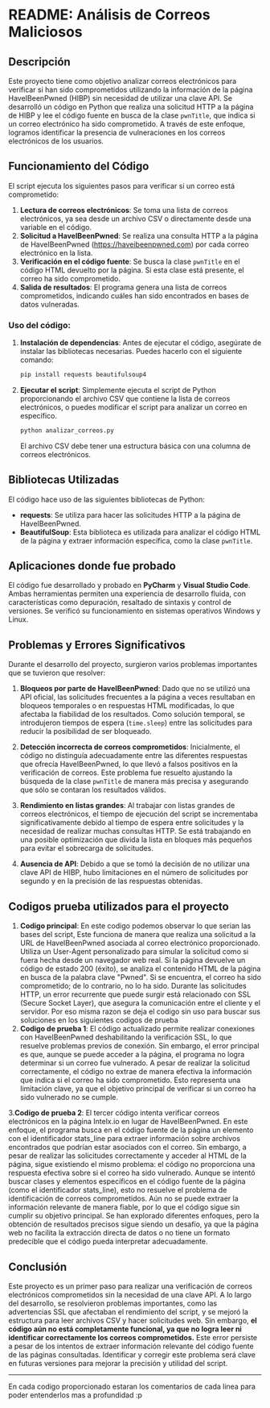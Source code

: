 # README: Análisis de Correos Maliciosos

## Descripción

Este proyecto tiene como objetivo analizar correos electrónicos para verificar si han sido comprometidos utilizando la información de la página HaveIBeenPwned (HIBP) sin necesidad de utilizar una clave API. Se desarrolló un código en Python que realiza una solicitud HTTP a la página de HIBP y lee el código fuente en busca de la clase `pwnTitle`, que indica si un correo electrónico ha sido comprometido. A través de este enfoque, logramos identificar la presencia de vulneraciones en los correos electrónicos de los usuarios.

## Funcionamiento del Código

El script ejecuta los siguientes pasos para verificar si un correo está comprometido:

1. **Lectura de correos electrónicos**: Se toma una lista de correos electrónicos, ya sea desde un archivo CSV o directamente desde una variable en el código.
2. **Solicitud a HaveIBeenPwned**: Se realiza una consulta HTTP a la página de HaveIBeenPwned (https://haveibeenpwned.com) por cada correo electrónico en la lista.
3. **Verificación en el código fuente**: Se busca la clase `pwnTitle` en el código HTML devuelto por la página. Si esta clase está presente, el correo ha sido comprometido.
4. **Salida de resultados**: El programa genera una lista de correos comprometidos, indicando cuáles han sido encontrados en bases de datos vulneradas.

### Uso del código:

1. **Instalación de dependencias**: 
   Antes de ejecutar el código, asegúrate de instalar las bibliotecas necesarias. Puedes hacerlo con el siguiente comando:
   ```bash
   pip install requests beautifulsoup4
   ```

2. **Ejecutar el script**:
   Simplemente ejecuta el script de Python proporcionando el archivo CSV que contiene la lista de correos electrónicos, o puedes modificar el script para analizar un correo en específico. 

   ```bash
   python analizar_correos.py
   ```

   El archivo CSV debe tener una estructura básica con una columna de correos electrónicos.

## Bibliotecas Utilizadas

El código hace uso de las siguientes bibliotecas de Python:

- **requests**: Se utiliza para hacer las solicitudes HTTP a la página de HaveIBeenPwned.
- **BeautifulSoup**: Esta biblioteca es utilizada para analizar el código HTML de la página y extraer información específica, como la clase `pwnTitle`.

## Aplicaciones donde fue probado

El código fue desarrollado y probado en **PyCharm** y **Visual Studio Code**. Ambas herramientas permiten una experiencia de desarrollo fluida, con características como depuración, resaltado de sintaxis y control de versiones. Se verificó su funcionamiento en sistemas operativos Windows y Linux.

## Problemas y Errores Significativos

Durante el desarrollo del proyecto, surgieron varios problemas importantes que se tuvieron que resolver:

1. **Bloqueos por parte de HaveIBeenPwned**: Dado que no se utilizó una API oficial, las solicitudes frecuentes a la página a veces resultaban en bloqueos temporales o en respuestas HTML modificadas, lo que afectaba la fiabilidad de los resultados. Como solución temporal, se introdujeron tiempos de espera (`time.sleep`) entre las solicitudes para reducir la posibilidad de ser bloqueado.

2. **Detección incorrecta de correos comprometidos**: Inicialmente, el código no distinguía adecuadamente entre las diferentes respuestas que ofrecía HaveIBeenPwned, lo que llevó a falsos positivos en la verificación de correos. Este problema fue resuelto ajustando la búsqueda de la clase `pwnTitle` de manera más precisa y asegurando que sólo se contaran los resultados válidos.

3. **Rendimiento en listas grandes**: Al trabajar con listas grandes de correos electrónicos, el tiempo de ejecución del script se incrementaba significativamente debido al tiempo de espera entre solicitudes y la necesidad de realizar muchas consultas HTTP. Se está trabajando en una posible optimización que divida la lista en bloques más pequeños para evitar el sobrecarga de solicitudes.

4. **Ausencia de API**: Debido a que se tomó la decisión de no utilizar una clave API de HIBP, hubo limitaciones en el número de solicitudes por segundo y en la precisión de las respuestas obtenidas.

## Codigos prueba utilizados para el proyecto
1. **Codigo principal**:
		En este codigo podemos observar lo que serian las bases del script, Este funciona de manera que realiza una solicitud a la URL de HaveIBeenPwned asociada al correo electrónico proporcionado. Utiliza un User-Agent personalizado para simular la solicitud como si fuera hecha desde un navegador web real. Si la página devuelve un código de estado 200 (éxito), se analiza el contenido HTML de la página en busca de la palabra clave "Pwned". Si se encuentra, el correo ha sido comprometido; de lo contrario, no lo ha sido. 
		Durante las solicitudes HTTP, un error recurrente que puede surgir está relacionado con SSL (Secure Socket Layer), que asegura la comunicación entre el cliente y el servidor. Por eso misma razon se deja el codigo sin uso para buscar sus soluciones en los siguientes codigos de prueba
2. **Codigo de prueba 1**: 
		El código actualizado permite realizar conexiones con HaveIBeenPwned deshabilitando la verificación SSL, lo que resuelve problemas previos de conexión. Sin embargo, el error principal es que, aunque se puede acceder a la página, el programa no logra determinar si un correo fue vulnerado. A pesar de realizar la solicitud correctamente, el código no extrae de manera efectiva la información que indica si el correo ha sido comprometido. Esto representa una limitación clave, ya que el objetivo principal de verificar si un correo ha sido vulnerado no se cumple.

3.**Codigo de prueba 2**:
		El tercer código intenta verificar correos electrónicos en la página Intelx.io en lugar de HaveIBeenPwned. En este enfoque, el programa busca en el código fuente de la página un elemento con el identificador stats_line para extraer información sobre archivos encontrados que podrían estar asociados con el correo. Sin embargo, a pesar de realizar las solicitudes correctamente y acceder al HTML de la página, sigue existiendo el mismo problema: el código no proporciona una respuesta efectiva sobre si el correo ha sido vulnerado.
		Aunque se intentó buscar clases y elementos específicos en el código fuente de la página (como el identificador stats_line), esto no resuelve el problema de identificación de correos comprometidos. Aún no se puede extraer la información relevante de manera fiable, por lo que el código sigue sin cumplir su objetivo principal.
		Se han explorado diferentes enfoques, pero la obtención de resultados precisos sigue siendo un desafío, ya que la página web no facilita la extracción directa de datos o no tiene un formato predecible que el código pueda interpretar adecuadamente.


## Conclusión

Este proyecto es un primer paso para realizar una verificación de correos electrónicos comprometidos sin la necesidad de una clave API. A lo largo del desarrollo, se resolvieron problemas importantes, como las advertencias SSL que afectaban el rendimiento del script, y se mejoró la estructura para leer archivos CSV y hacer solicitudes web. Sin embargo, **el código aún no está completamente funcional, ya que no logra leer ni identificar correctamente los correos comprometidos.** Este error persiste a pesar de los intentos de extraer información relevante del código fuente de las páginas consultadas. Identificar y corregir este problema será clave en futuras versiones para mejorar la precisión y utilidad del script.

---

En cada codigo proporcionado estaran los comentarios de cada linea para poder entenderlos mas a profundidad :p
